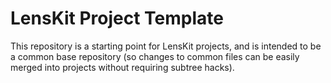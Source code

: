 # LensKit Project Template

This repository is a starting point for LensKit projects, and is intended to be
a common base repository (so changes to common files can be easily merged into
projects without requiring subtree hacks).
